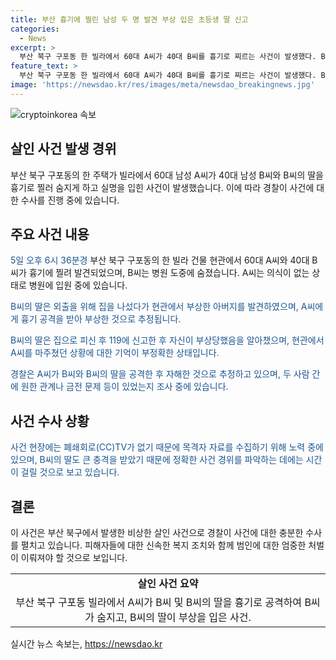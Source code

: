 ```yaml
---
title: 부산 흉기에 찔린 남성 두 명 발견 부상 입은 초등생 딸 신고
categories:
  - News
excerpt: >
  부산 북구 구포동 한 빌라에서 60대 A씨가 40대 B씨를 흉기로 찌르는 사건이 발생했다. B씨는 사망하고 A씨는 의식불명 상태. A씨는 피해자 딸까지 습격한 후 자해 시도. CCTV가 없어 목격자를 찾는 중. B씨는 중태, 딸은 충격을 받아 정황 파악이 어려움. A씨와 B씨의 관계 및 원한 등을 조사 중.
feature_text: >
  부산 북구 구포동 한 빌라에서 60대 A씨가 40대 B씨를 흉기로 찌르는 사건이 발생했다. B씨는 사망하고 A씨는 의식불명 상태. A씨는 피해자 딸까지 습격한 후 자해 시도. CCTV가 없어 목격자를 찾는 중. B씨는 중태, 딸은 충격을 받아 정황 파악이 어려움. A씨와 B씨의 관계 및 원한 등을 조사 중.
image: 'https://newsdao.kr/res/images/meta/newsdao_breakingnews.jpg'
---
```


<p><img src="https://newsdao.kr/res/images/meta/newsdao_breakingnews.jpg" alt="cryptoinkorea 속보" /></p>

<h2 data-ke-size="size26">살인 사건 발생 경위</h2>

<p data-ke-size="size16">부산 북구 구포동의 한 주택가 빌라에서 60대 남성 A씨가 40대 남성 B씨와 B씨의 딸을 흉기로 찔러 숨지게 하고 실명을 입힌 사건이 발생했습니다. 이에 따라 경찰이 사건에 대한 수사를 진행 중에 있습니다.</p>

<h2 data-ke-size="size26">주요 사건 내용</h2>

<p><span style="color: #1a5490;">5일 오후 6시 36분경</span> 부산 북구 구포동의 한 빌라 건물 현관에서 60대 A씨와 40대 B씨가 흉기에 찔려 발견되었으며, B씨는 병원 도중에 숨졌습니다. A씨는 의식이 없는 상태로 병원에 입원 중에 있습니다.</p>

<p><span style="color: #1a5490;">B씨의 딸은 외출을 위해 집을 나섰다가 현관에서 부상한 아버지를 발견하였으며, A씨에게 흉기 공격을 받아 부상한 것으로 추정됩니다.</span></p>

<p><span style="color: #1a5490;">B씨의 딸은 집으로 피신 후 119에 신고한 후 자신이 부상당했음을 알아챘으며, 현관에서 A씨를 마주쳤던 상황에 대한 기억이 부정확한 상태입니다.</span></p>

<p><span style="color: #1a5490;">경찰은 A씨가 B씨와 B씨의 딸을 공격한 후 자해한 것으로 추정하고 있으며, 두 사람 간에 원한 관계나 금전 문제 등이 있었는지 조사 중에 있습니다.</span></p>

<h2 data-ke-size="size26">사건 수사 상황</h2>

<p><span style="color: #1a5490;">사건 현장에는 폐쇄회로(CC)TV가 없기 때문에 목격자 자료를 수집하기 위해 노력 중에 있으며, B씨의 딸도 큰 충격을 받았기 때문에 정확한 사건 경위를 파악하는 데에는 시간이 걸릴 것으로 보고 있습니다.</span></p>

<h2 data-ke-size="size26">결론</h2>

<p data-ke-size="size16">이 사건은 부산 북구에서 발생한 비상한 살인 사건으로 경찰이 사건에 대한 충분한 수사를 펼치고 있습니다. 피해자들에 대한 신속한 복지 조치와 함께 범인에 대한 엄중한 처벌이 이뤄져야 할 것으로 보입니다.</p>

<table>
  <tbody>
    <tr>
      <td style="text-align: center; height: 17px;"><b>살인 사건 요약</b></td>
    </tr>
    <tr>
      <td style="text-align: center; height: 17px;">부산 북구 구포동 빌라에서 A씨가 B씨 및 B씨의 딸을 흉기로 공격하여 B씨가 숨지고, B씨의 딸이 부상을 입은 사건.</td>
    </tr>
  </tbody>
</table>

<p data-ke-size="size16"></p>
실시간 뉴스 속보는, <a href="https://newsdao.kr" rel="dofollow">https://newsdao.kr</a>


